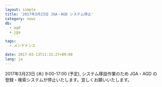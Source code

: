 ```yaml
---
layout: simple
title: '2017年3月23日 JGA・AGD システム停止'
category: news
db:
  - agd
  - jga

tags:
  - メンテナンス

date: 2017-03-13T11:31:27+09:00
lang: ja
---
```


<p>2017年3月23日 (木) 9:00-17:00 (予定), システム移設作業のため JGA・AGD の登録・検索システムが停止いたします。宜しくお願いいたします。</p>
